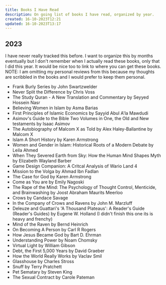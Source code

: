 ```yaml
---
title: Books I Have Read
description: On going list of books I have read, organized by year.
created: 16-10-2023T12:21
updated: 16-10-2023T13:17
---
```

## 2023
I have never really tracked this before. I want to organize this by months eventually but I don't remember when I actually read these books, only that I did this year. 
It would be nice too to link to where you can get these books. 
NOTE: I am omitting my personal reviews from this because my thoughts are scribbled in the books and I would prefer to keep them personal.

- Frank Burly Series by John Swartzwelder
- Never Split the Difference by Chris Voss
- The Study Quran - A New Translation and Commentary by Seyyed Hossein Nasr
- Believing Women in Islam by Asma Barias
- First Principles of Islamic Economics by Sayyid Abul A'la Mawdudi
- Asimov's Guide to the Bible Two Volumes in One, the Old and New testaments by Isaac Asimov
- The Autobiography of Malcom X as Told by Alex Haley-Ballantine by Malcom X
- Islam A Short History by Karen Armstrong
- Women and Gender in Islam: Historical Roots of a Modern Debate by Leila Ahmed
- When They Severed Earth from Sky: How the Human Mind Shapes Myth by Elizabeth Wayland Barber
- Game Design Companion: A Critcal Analysis of Wario Land 4
- Mission to the Volga by Ahmad Ibn Fadlan
- The Case for God by Karen Armstrong
- Come as You are by Emily Nagoski
- The Rape of the Mind: The Psychology of Thought Control, Menticide, and Brainwashing by Joost Abraham Maurits Meerloo
- Crows by Candace Savage
- In the Company of Crows and Ravens by John M. Marzluff
- Deleuze and Guattari's 'A Thousand Plateaus': A Reader's Guide (Reader's Guides)  by Eugene W. Holland (I didn't finish this one its is heavy and frenchy)
- Mind of the Raven by Bernd Heinrich
- On Becoming A Person by Carl R Rogers
- How Jesus Became God by Bart D. Ehrman
- Understanding Power by Noam Chomsky
- Virtual Light by William Gibson
- Debt, the First 5,000 Years by David Graeber
- How the World Really Works by Vaclav Smil
- Glasshouse by Charles Stross
- Snuff by Terry Pratchett
- Pet Sematary by Steven King
- The Sexual Contract by Carole Pateman